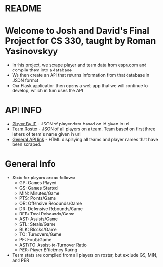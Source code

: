 # README

# Welcome to Josh and David's Final Project for CS 330, taught by Roman Yasinovskyy
* In this project, we scrape player and team data from espn.com and compile them into a database
* We then create an API that returns information from that database in JSON format
* Our Flask application then opens a web app that we will continue to develop, which in turn uses the API

# API INFO
* [Player By ID](https://dreamteam330.herokuapp.com/api/v1.0/player/250) - JSON of player data based on id given in url
* [Team Roster](https://dreamteam330.herokuapp.com/api/v1.0/teamRoster/Lac) - JSON of all players on a team. Team based on first three letters of team's name given in url
* [General API link](https://dreamteam330.herokuapp.com/) - HTML displaying all teams and player names that have been scraped. 

# General Info
* Stats for players are as follows:
  * GP: Games Played
  * GS: Games Started
  * MIN: Minutes/Game
  * PTS: Points/Game
  * OR: Offensive Rebounds/Game
  * DR: Defensive Rebounds/Game
  * REB: Total Rebounds/Game
  * AST: Assists/Game
  * STL: Steals/Game
  * BLK: Blocks/Game
  * TO: Turnovers/Game
  * PF: Fouls/Game
  * AST/TO: Assist-to-Turnover Ratio
  * PER: Player Efficiency Rating
* Team stats are compiled from all players on roster, but exclude GS, MIN, and PER
